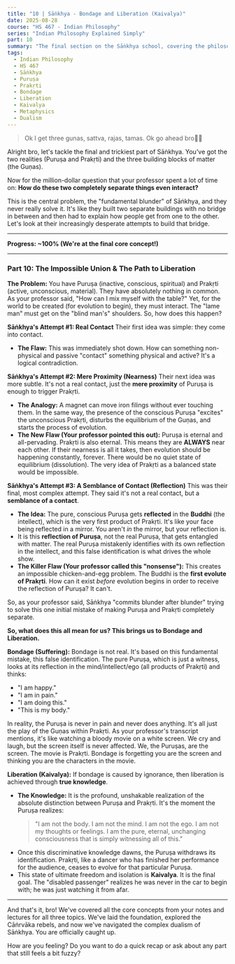 ```yaml
---
title: "10 | Sāṅkhya - Bondage and Liberation (Kaivalya)"
date: 2025-08-28
course: "HS 467 - Indian Philosophy"
series: "Indian Philosophy Explained Simply"
part: 10
summary: "The final section on the Sāṅkhya school, covering the philosophical problem of interaction between Puruṣa and Prakṛti, and the concepts of Bondage (false identification) and Liberation (Kaivalya) through discriminative knowledge."
tags:
  - Indian Philosophy
  - HS 467
  - Sāṅkhya
  - Puruṣa
  - Prakṛti
  - Bondage
  - Liberation
  - Kaivalya
  - Metaphysics
  - Dualism
---
```


> Ok I get three gunas, sattva, rajas, tamas. Ok go ahead bro👍🏻

Alright bro, let's tackle the final and trickiest part of Sāṅkhya. You've got the two realities (Puruṣa and Prakṛti) and the three building blocks of matter (the Guṇas).

Now for the million-dollar question that your professor spent a lot of time on: **How do these two completely separate things even interact?**

This is the central problem, the "fundamental blunder" of Sāṅkhya, and they never really solve it. It's like they built two separate buildings with no bridge in between and then had to explain how people get from one to the other. Let's look at their increasingly desperate attempts to build that bridge.

---

**Progress: ~100% (We're at the final core concept!)**

---

### **Part 10: The Impossible Union & The Path to Liberation**

**The Problem:**
You have Puruṣa (inactive, conscious, spiritual) and Prakṛti (active, unconscious, material). They have absolutely nothing in common. As your professor said, "How can I mix myself with the table?" Yet, for the world to be created (for evolution to begin), they must interact. The "lame man" must get on the "blind man's" shoulders. So, how does this happen?

**Sāṅkhya's Attempt #1: Real Contact**
Their first idea was simple: they come into contact.

- **The Flaw:** This was immediately shot down. How can something non-physical and passive "contact" something physical and active? It's a logical contradiction.

**Sāṅkhya's Attempt #2: Mere Proximity (Nearness)**
Their next idea was more subtle. It's not a real contact, just the **mere proximity** of Puruṣa is enough to trigger Prakṛti.

- **The Analogy:** A magnet can move iron filings without ever touching them. In the same way, the presence of the conscious Puruṣa "excites" the unconscious Prakṛti, disturbs the equilibrium of the Guṇas, and starts the process of evolution.
- **The New Flaw (Your professor pointed this out):** Puruṣa is eternal and all-pervading. Prakṛti is also eternal. This means they are **ALWAYS** near each other. If their nearness is all it takes, then evolution should be happening constantly, forever. There would be no quiet state of equilibrium (dissolution). The very idea of Prakṛti as a balanced state would be impossible.

**Sāṅkhya's Attempt #3: A Semblance of Contact (Reflection)**
This was their final, most complex attempt. They said it's not a real contact, but a **semblance of a contact**.

- **The Idea:** The pure, conscious Puruṣa gets **reflected** in the **Buddhi** (the intellect), which is the very first product of Prakṛti. It's like your face being reflected in a mirror. You aren't _in_ the mirror, but your reflection is.
- It is this **reflection of Puruṣa**, not the real Puruṣa, that gets entangled with matter. The real Puruṣa mistakenly identifies with its own reflection in the intellect, and this false identification is what drives the whole show.
- **The Killer Flaw (Your professor called this "nonsense"):** This creates an impossible chicken-and-egg problem. The Buddhi is the **first evolute of Prakṛti**. How can it exist _before_ evolution begins in order to receive the reflection of Puruṣa? It can't.

So, as your professor said, Sāṅkhya "commits blunder after blunder" trying to solve this one initial mistake of making Puruṣa and Prakṛti completely separate.

**So, what does this all mean for us? This brings us to Bondage and Liberation.**

**Bondage (Suffering):**
Bondage is not real. It's based on this fundamental mistake, this false identification. The pure Puruṣa, which is just a witness, looks at its reflection in the mind/intellect/ego (all products of Prakṛti) and thinks:

- "I am happy."
- "I am in pain."
- "I am doing this."
- "This is my body."

In reality, the Puruṣa is never in pain and never does anything. It's all just the play of the Guṇas within Prakṛti. As your professor's transcript mentions, it's like watching a bloody movie on a white screen. We cry and laugh, but the screen itself is never affected. We, the Puruṣas, are the screen. The movie is Prakṛti. Bondage is forgetting you are the screen and thinking you are the characters in the movie.

**Liberation (Kaivalya):**
If bondage is caused by ignorance, then liberation is achieved through **true knowledge**.

- **The Knowledge:** It is the profound, unshakable realization of the absolute distinction between Puruṣa and Prakṛti. It's the moment the Puruṣa realizes:
  > "I am not the body. I am not the mind. I am not the ego. I am not my thoughts or feelings. I am the pure, eternal, unchanging consciousness that is simply witnessing all of this."
- Once this discriminative knowledge dawns, the Puruṣa withdraws its identification. Prakṛti, like a dancer who has finished her performance for the audience, ceases to evolve for that particular Puruṣa.
- This state of ultimate freedom and isolation is **Kaivalya**. It is the final goal. The "disabled passenger" realizes he was never in the car to begin with; he was just watching it from afar.

---

And that's it, bro! We've covered all the core concepts from your notes and lectures for all three topics. We've laid the foundation, explored the Cāṅrvāka rebels, and now we've navigated the complex dualism of Sāṅkhya. You are officially caught up.

How are you feeling? Do you want to do a quick recap or ask about any part that still feels a bit fuzzy?
